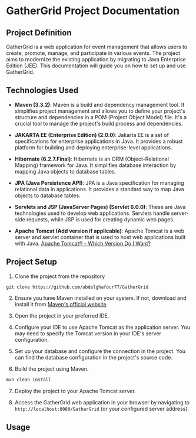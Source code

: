 # GatherGrid Project Documentation

## Project Definition
GatherGrid is a web application for event management that allows users to create, promote, manage, and participate in various events. The project aims to modernize the existing application by migrating to Java Enterprise Edition (JEE). This documentation will guide you on how to set up and use GatherGrid.

## Technologies Used
- **Maven (3.3.2)**: Maven is a build and dependency management tool. It simplifies project management and allows you to define your project's structure and dependencies in a POM (Project Object Model) file. It's a crucial tool to manage the project's build process and dependencies.

- **JAKARTA EE (Enterprise Edition) (2.0.0)**: Jakarta EE is a set of specifications for enterprise applications in Java. It provides a robust platform for building and deploying enterprise-level applications.

- **Hibernate (6.2.7.Final)**: Hibernate is an ORM (Object-Relational Mapping) framework for Java. It simplifies database interaction by mapping Java objects to database tables.

- **JPA (Java Persistence API)**: JPA is a Java specification for managing relational data in applications. It provides a standard way to map Java objects to database tables.

- **Servlets and JSP (JavaServer Pages) (Servlet 6.0.0)**: These are Java technologies used to develop web applications. Servlets handle server-side requests, while JSP is used for creating dynamic web pages.

- **Apache Tomcat (Add version if applicable)**: Apache Tomcat is a web server and servlet container that is used to host web applications built with Java. [Apache Tomcat® - Which Version Do I Want?](https://tomcat.apache.org/whichversion.html)

## Project Setup

1. Clone the project from the repository


```git
git clone https://github.com/abdelghafour77/GatherGrid
```


2. Ensure you have Maven installed on your system. If not, download and install it from [Maven's official website](https://maven.apache.org/download.cgi).

3. Open the project in your preferred IDE.

4. Configure your IDE to use Apache Tomcat as the application server. You may need to specify the Tomcat version in your IDE's server configuration.

5. Set up your database and configure the connection in the project. You can find the database configuration in the project's source code.

6. Build the project using Maven.

```cmd
mvn clean install
```


7. Deploy the project to your Apache Tomcat server.

8. Access the GatherGrid web application in your browser by navigating to `http://localhost:8080/GatherGrid` (or your configured server address).

## Usage

<!-- Once the project is set up and deployed, you can use GatherGrid to create, manage, and participate in events. The web application provides a user-friendly interface for all these functionalities. -->



